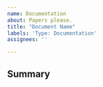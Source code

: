 ```yaml
---
name: Documentation
about: Papers please.
title: "Document Name"
labels: 'Type: Documentation'
assignees: ''

---
```

<!-- The notes within these arrows are for you but can be deleted. -->

## Summary

<!-- Provide a general summary of the document(s) here and in the title. -->

<!-- Is the documentation related to a system or feature? Describe the feature. -->

<!-- Is there existing documentation for this feature? Please link it. -->

<!-- List any other topics/requirements/issues related to your new document(s). -->

